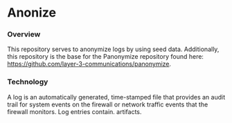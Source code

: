 # Anonize

### Overview
This repository serves to anonymize logs by using seed data. Additionally, this repository is the base for the Panonymize repository found here: https://github.com/layer-3-communications/panonymize.

### Technology
A log is an automatically generated, time-stamped file that provides an audit trail for system events on the firewall or network traffic events that the firewall monitors. Log entries contain. artifacts.